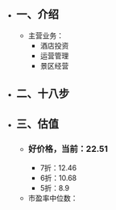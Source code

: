 - ## 一、介绍
	- 主营业务：
		- 酒店投资
		- 运营管理
		- 景区经营
- ## 二、十八步
- ## 三、估值
	- ### 好价格，当前：22.51
		- 7折：12.46
		- 6折：10.68
		- 5折：8.9
	- 市盈率中位数：